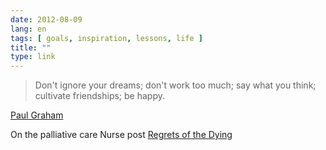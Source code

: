 ```yaml
---
date: 2012-08-09
lang: en
tags: [ goals, inspiration, lessons, life ]
title: ""
type: link
---
```


> Don't ignore your dreams; don't work too much; say what you think;
> cultivate friendships; be happy.

[Paul Graham](http://paulgraham.com/todo.html)

On the palliative care Nurse post [Regrets of the
Dying](http://www.inspirationandchai.com/Regrets-of-the-Dying.html)

